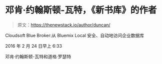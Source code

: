 # 邓肯·约翰斯顿-瓦特，《新书库》的作者

> 原文：<https://thenewstack.io/author/duncan/>

Cloudsoft Blue Broker:从 Bluemix Local 安全、自动地访问企业数据库

2016 年 2 月 24 日早上 6:33

邓肯·约翰斯顿-瓦特和道格·罗瑟特